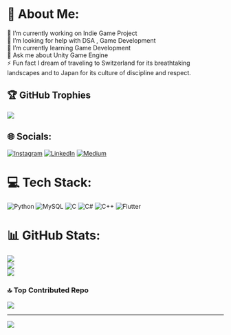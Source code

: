 # 💫 About Me:
🔭 I’m currently working on Indie Game Project<br>🤝 I’m looking for help with DSA , Game Development<br>🌱 I’m currently learning Game Development<br>💬 Ask me about Unity Game Engine<br>⚡ Fun fact I dream of traveling to Switzerland for its breathtaking landscapes and to Japan for its culture of discipline and respect.

## 🏆 GitHub Trophies
![](https://github-profile-trophy.vercel.app/?username=Ram22an&theme=radical&no-frame=false&no-bg=true&margin-w=4)

## 🌐 Socials:
[![Instagram](https://img.shields.io/badge/Instagram-%23E4405F.svg?logo=Instagram&logoColor=white)](https://instagram.com/r__aman_32) [![LinkedIn](https://img.shields.io/badge/LinkedIn-%230077B5.svg?logo=linkedin&logoColor=white)](https://linkedin.com/in/raman-soni-09764524a) [![Medium](https://img.shields.io/badge/Medium-12100E?logo=medium&logoColor=white)](https://medium.com/@@SoniRaman03) 

# 💻 Tech Stack:
![Python](https://img.shields.io/badge/python-3670A0?style=for-the-badge&logo=python&logoColor=ffdd54) ![MySQL](https://img.shields.io/badge/mysql-%2300000f.svg?style=for-the-badge&logo=mysql&logoColor=white) ![C](https://img.shields.io/badge/c-%2300599C.svg?style=for-the-badge&logo=c&logoColor=white) ![C#](https://img.shields.io/badge/c%23-%23239120.svg?style=for-the-badge&logo=csharp&logoColor=white) ![C++](https://img.shields.io/badge/c++-%2300599C.svg?style=for-the-badge&logo=c%2B%2B&logoColor=white) ![Flutter](https://img.shields.io/badge/Flutter-%2302569B.svg?style=for-the-badge&logo=Flutter&logoColor=white)
# 📊 GitHub Stats:
![](https://github-readme-stats.vercel.app/api?username=Ram22an&theme=tokyonight&hide_border=false&include_all_commits=true&count_private=false)<br/>
![](https://github-readme-streak-stats.herokuapp.com/?user=Ram22an&theme=tokyonight&hide_border=false)<br/>
![](https://github-readme-stats.vercel.app/api/top-langs/?username=Ram22an&theme=tokyonight&hide_border=false&include_all_commits=true&count_private=false&layout=compact)

### 🔝 Top Contributed Repo
![](https://github-contributor-stats.vercel.app/api?username=Ram22an&limit=5&theme=dark&combine_all_yearly_contributions=true)


---
[![](https://visitcount.itsvg.in/api?id=Ram22an&label=Profile%20Views&color=1&icon=8&pretty=true)](https://visitcount.itsvg.in)
